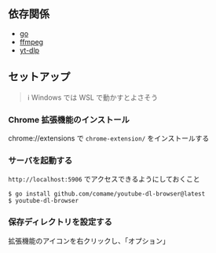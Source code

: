 ## 依存関係

- [go](https://go.dev/doc/install)
- [ffmpeg](https://ffmpeg.org/download.html)
- [yt-dlp](https://github.com/yt-dlp/yt-dlp#installation)

## セットアップ

> ℹ️ Windows では WSL で動かすとよさそう

### Chrome 拡張機能のインストール

chrome://extensions で `chrome-extension/` をインストールする

### サーバを起動する

`http://localhost:5906` でアクセスできるようにしておくこと

```
$ go install github.com/comame/youtube-dl-browser@latest
$ youtube-dl-browser
```

### 保存ディレクトリを設定する

拡張機能のアイコンを右クリックし、「オプション」
